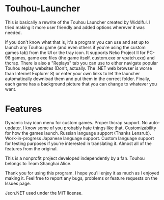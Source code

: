 # Touhou-Launcher
This is basically a rewrite of the Touhou Launcher created by Widdiful.
I tried making it more user friendly and added options wherever it was needed.

If you don't know what that is, it's a program you can use and set up to launch any Touhou game (and even others if you're using the custom games tab) from the UI or the tray icon. It supports Neko Project II for PC-98 games, game exe files (the game itself, custom.exe or vpatch.exe) and thcrap.
There is also a "Replays" tab you can use to either navigate popular Touhou replay websites (Don't, actually. The .NET web browser is worse than Internet Explorer 8) or enter your own links to let the launcher automatically download them and put them in the correct folder.
Finally, each game has a background picture that you can change to whatever you want.

# Features
Dynamic tray icon menu for custom games.
Proper thcrap support.
No auto-updater. I know some of you probably hate things like that.
Customizability for how the games launch.
Russian language support (Thanks Lensrub).
Work-in-progress Japanese language support.
Custom language support for testing purposes if you're interested in translating it.
Almost all of the features from the original.

This is a nonprofit project developed independently by a fan.
Touhou belongs to Team Shanghai Alice.

Thank you for using this program.
I hope you'll enjoy it as much as I enjoyed making it.
Feel free to report any bugs, problems or feature requests on the Issues page.

Json.NET used under the MIT license.